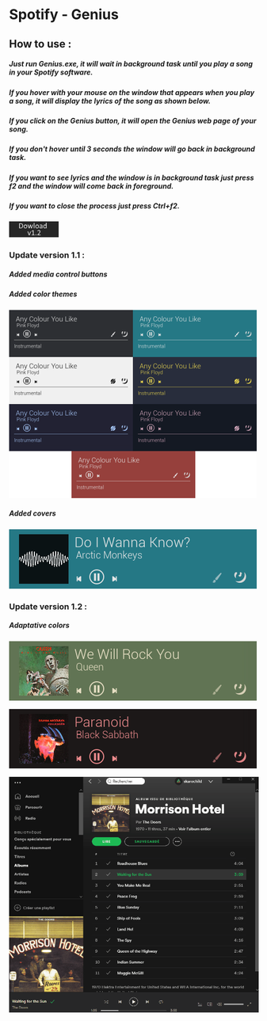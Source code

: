 # Spotify - Genius

## How to use :
##### Just run Genius.exe, it will wait in background task until you play a song in your Spotify software. 
##### If you hover with your mouse on the window that appears when you play a song, it will display the lyrics of the song as shown below.
##### If you click on the Genius button, it will open the Genius web page of your song.
##### If you don't hover until 3 seconds the window will go back in background task.
##### If you want to see lyrics and the window is in background task just press f2 and the window will come back in foreground.
##### If you want to close the process just press Ctrl+f2.

[![Download](readme/dl.png?raw=true "Download")](https://github.com/AMasquelier/Spotify-Genius-GUI/raw/master/Spotify-Genius-v1.2.zip)



### Update version 1.1 :
##### Added media control buttons
##### Added color themes
![alt text][Colors]

[Colors]: readme/anycoloryoulike1.png "Colors"
##### Added covers
![alt text][Cover]

[Cover]: readme/cover_rm.png "Cover"


### Update version 1.2 :
##### Adaptative colors
![alt text][Adaptative]

[Adaptative]: readme/Adaptative.png "Adaptative"

![alt text][Adaptative2]

[Adaptative2]: readme/Adaptative2.png "Adaptative2"

![alt text][Demo]

[Demo]: Gif36.gif "Demo"


